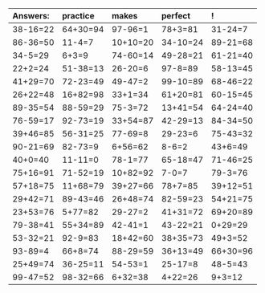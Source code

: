 | Answers: | practice | makes | perfect | ! |
| :--- | :--- | :--- | :--- | :--- |
| 38-16=22 | 64+30=94 | 97-96=1 | 78+3=81 | 31-24=7 | 
| 86-36=50 | 11-4=7 | 10+10=20 | 34-10=24 | 89-21=68 | 
| 34-5=29 | 6+3=9 | 74-60=14 | 49-28=21 | 61-21=40 | 
| 22+2=24 | 51-38=13 | 26-20=6 | 97-8=89 | 58-13=45 | 
| 41+29=70 | 72-23=49 | 49-47=2 | 99-10=89 | 68-46=22 | 
| 26+22=48 | 16+82=98 | 33+1=34 | 61+20=81 | 60-15=45 | 
| 89-35=54 | 88-59=29 | 75-3=72 | 13+41=54 | 64-24=40 | 
| 76-59=17 | 92-73=19 | 33+54=87 | 42-29=13 | 84-34=50 | 
| 39+46=85 | 56-31=25 | 77-69=8 | 29-23=6 | 75-43=32 | 
| 90-21=69 | 82-73=9 | 6+56=62 | 8-6=2 | 43+6=49 | 
| 40+0=40 | 11-11=0 | 78-1=77 | 65-18=47 | 71-46=25 | 
| 75+16=91 | 71-52=19 | 10+82=92 | 7-0=7 | 79-3=76 | 
| 57+18=75 | 11+68=79 | 39+27=66 | 78+7=85 | 39+12=51 | 
| 29+42=71 | 89-43=46 | 26+48=74 | 82-59=23 | 54+21=75 | 
| 23+53=76 | 5+77=82 | 29-27=2 | 41+31=72 | 69+20=89 | 
| 79-38=41 | 55+34=89 | 42-41=1 | 43-22=21 | 0+29=29 | 
| 53-32=21 | 92-9=83 | 18+42=60 | 38+35=73 | 49+3=52 | 
| 93-89=4 | 66+8=74 | 88-29=59 | 36+13=49 | 66+30=96 | 
| 25+49=74 | 36-25=11 | 54-53=1 | 25-17=8 | 48-5=43 | 
| 99-47=52 | 98-32=66 | 6+32=38 | 4+22=26 | 9+3=12 | 
